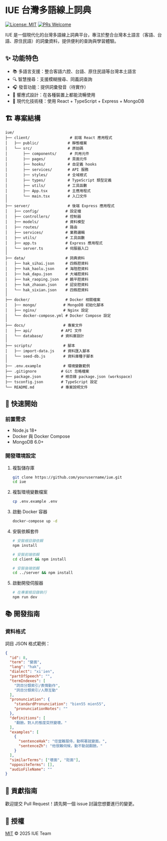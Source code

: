 # IUE 台灣多語線上詞典

[![License: MIT](https://img.shields.io/badge/License-MIT-yellow.svg)](https://opensource.org/licenses/MIT)
[![PRs Welcome](https://img.shields.io/badge/PRs-welcome-brightgreen.svg)](http://makeapullrequest.com)

IUE 是一個現代化的台灣多語線上詞典平台，專注於整合台灣本土語言（客語、台語、原住民語）的詞彙資料，提供便利的查詢與學習體驗。

## ✨ 功能特色

- 📚 多語言支援：整合客語六腔、台語、原住民語等台灣本土語言
- 🔍 智慧搜尋：支援模糊搜尋、同義詞查詢
- 🎧 發音功能：提供詞彙發音（待實作）
- 📱 響應式設計：在各種裝置上都能流暢使用
- 🚀 現代化技術棧：使用 React + TypeScript + Express + MongoDB

## 🏗️ 專案結構

```
iue/
├── client/                  # 前端 React 應用程式
│   ├── public/             # 靜態檔案
│   └── src/                # 原始碼
│       ├── components/      # 共用元件
│       ├── pages/          # 頁面元件
│       ├── hooks/          # 自定義 hooks
│       ├── services/       # API 服務
│       ├── styles/         # 全域樣式
│       ├── types/          # TypeScript 類型定義
│       ├── utils/          # 工具函數
│       ├── App.tsx         # 主應用程式
│       └── main.tsx        # 入口文件
│
├── server/                 # 後端 Express 應用程式
│   ├── config/            # 設定檔
│   ├── controllers/       # 控制器
│   ├── models/            # 資料模型
│   ├── routes/            # 路由
│   ├── services/          # 業務邏輯
│   ├── utils/             # 工具函數
│   ├── app.ts             # Express 應用程式
│   └── server.ts          # 伺服器入口
│
├── data/                  # 詞典資料
│   ├── hak_sihai.json     # 四縣腔資料
│   ├── hak_haolu.json     # 海陸腔資料
│   ├── hak_dapu.json      # 大埔腔資料
│   ├── hak_raoping.json   # 饒平腔資料
│   ├── hak_zhaoan.json    # 詔安腔資料
│   └── hak_sixian.json    # 四縣腔資料
│
├── docker/                # Docker 相關檔案
│   ├── mongo/            # MongoDB 初始化腳本
│   ├── nginx/            # Nginx 設定
│   └── docker-compose.yml # Docker Compose 設定
│
├── docs/                 # 專案文件
│   ├── api/             # API 文件
│   └── database/        # 資料庫設計
│
├── scripts/              # 腳本
│   ├── import-data.js    # 資料匯入腳本
│   └── seed-db.js        # 資料庫種子腳本
│
├── .env.example          # 環境變數範例
├── .gitignore           # Git 忽略檔案
├── package.json         # 根目錄 package.json (workspace)
├── tsconfig.json        # TypeScript 設定
└── README.md            # 專案說明文件
```

## 🚀 快速開始

### 前置需求

- Node.js 18+
- Docker 與 Docker Compose
- MongoDB 6.0+

### 開發環境設定

1. 複製儲存庫
   ```bash
   git clone https://github.com/yourusername/iue.git
   cd iue
   ```

2. 複製環境變數檔案
   ```bash
   cp .env.example .env
   ```

3. 啟動 Docker 容器
   ```bash
   docker-compose up -d
   ```

4. 安裝依賴套件
   ```bash
   # 安裝根目錄依賴
   npm install
   
   # 安裝前端依賴
   cd client && npm install
   
   # 安裝後端依賴
   cd ../server && npm install
   ```

5. 啟動開發伺服器
   ```bash
   # 在專案根目錄執行
   npm run dev
   ```

## 📚 開發指南

### 資料格式

詞目 JSON 格式範例：

```json
{
  "id": 8,
  "term": "變面",
  "lang": "hak",
  "dialect": "xi'ien",
  "partOfSpeech": "",
  "termIndexes": [
    "詞目分類索引/表情動作",
    "詞目分類索引/人際互動"
  ],
  "pronunciation": {
    "standardPronunciation": "bien55 mien55",
    "pronunciationNotes": ""
  },
  "definitions": [
    "翻臉。對人的態度突然變壞。"
  ],
  "examples": [
    {
      "sentenceHak": "佢當難服侍，動啊著就變面。",
      "sentenceZh": "他很難伺候，動不動就翻臉。"
    }
  ],
  "similarTerms": ["壞面", "貶面"],
  "oppositeTerms": [],
  "audioFileName": ""
}
```

## 🤝 貢獻指南

歡迎提交 Pull Request！請先開一個 issue 討論您想要進行的變更。

## 📄 授權

[MIT](LICENSE) © 2025 IUE Team